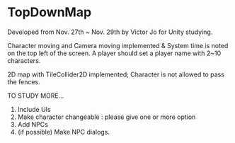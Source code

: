 # TopDownMap


Developed from Nov. 27th ~ Nov. 29th by Victor Jo
for Unity studying.


Character moving and Camera moving implemented
& System time is noted on the top left of the screen.
A player should set a player name with 2~10 characters.


2D map with TileCollider2D implemented;
Character is not allowed to pass the fences.


TO STUDY MORE...
1. Include UIs
2. Make character changeable : please give one or more option
3. Add NPCs
4. (if possible) Make NPC dialogs.
